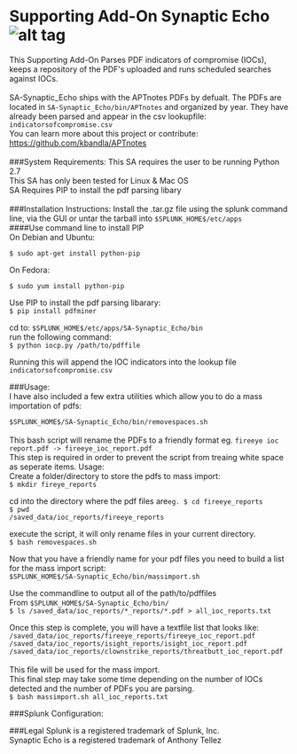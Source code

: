 # Supporting Add-On Synaptic Echo![alt tag](http://i.imgur.com/BuLhHY5.png)
This Supporting Add-On Parses PDF indicators of compromise (IOCs), keeps a repository of the PDF's uploaded and runs scheduled searches against IOCs.</br>
</br>
SA-Synaptic_Echo ships with the APTnotes PDFs by defualt. The PDFs are located in `SA-Synaptic_Echo/bin/APTnotes` and organized by year. They have already been parsed and appear in the csv lookupfile: `indicatorsofcompromise.csv`</br>
You can learn more about this project or contribute: https://github.com/kbandla/APTnotes</br>
</br>
###System Requirements:
This SA requires the user to be running Python 2.7</br>
This SA has only been tested for Linux & Mac OS</br>
SA Requires PIP to install the pdf parsing libary</br>
</br>
###Installation Instructions:
Install the .tar.gz file using the splunk command line, via the GUI or untar the tarball into `$SPLUNK_HOME$/etc/apps`</br>
####Use command line to install PIP</br>
On Debian and Ubuntu:

`$ sudo apt-get install python-pip`

On Fedora:

`$ sudo yum install python-pip`

Use PIP to install the pdf parsing libarary:</br>
`$ pip install pdfminer`

cd to: `$SPLUNK_HOME$/etc/apps/SA-Synaptic_Echo/bin`</br>
run the following command:</br>
`$ python iocp.py /path/to/pdffile`</br>

Running this will append the IOC indicators into the lookup file `indicatorsofcompromise.csv`

###Usage:
</br>
I have also included a few extra utilities which allow you to do a mass importation of pdfs:</br>

`$SPLUNK_HOME$/SA-Synaptic_Echo/bin/removespaces.sh`</br>
</br>
This bash script will rename the PDFs to a friendly format eg. `fireeye ioc report.pdf -> fireeye_ioc_report.pdf`</br>
This step is required in order to prevent the script from treaing white space as seperate items.
Usage:</br>
Create a folder/directory to store the pdfs to mass import:</br>
`$ mkdir fireye_reports`</br>

cd into the directory where the pdf files are`eg. $ cd fireeye_reports`</br>
`$ pwd `</br>
`/saved_data/ioc_reports/fireeye_reports`</br>

execute the script, it will only rename files in your current directory.</br>
`$ bash removespaces.sh`</br>

Now that you have a friendly name for your pdf files you need to build a list for the mass import script:</br>
`$SPLUNK_HOME$/SA-Synaptic_Echo/bin/massimport.sh`</br>

Use the commandline to output all of the path/to/pdffiles</br>
From `$SPLUNK_HOME$/SA-Synaptic_Echo/bin/`</br>
`$ ls /saved_data/ioc_reports/*_reports/*.pdf > all_ioc_reports.txt`</br>

Once this step is complete, you will have a textfile list that looks like:</br>
`/saved_data/ioc_reports/fireeye_reports/fireeye_ioc_report.pdf`</br>
`/saved_data/ioc_reports/isight_reports/isight_ioc_report.pdf`</br>
`/saved_data/ioc_reports/clownstrike_reports/threatbutt_ioc_report.pdf`</br>
</br>
This file will be used for the mass import.</br>
This final step may take some time depending on the number of IOCs detected and the number of PDFs you are parsing.</br>
`$ bash massimport.sh all_ioc_reports.txt`</br>

###Splunk Configuration:

###Legal
Splunk is a registered trademark of Splunk, Inc.</br>
Synaptic Echo is a registered trademark of Anthony Tellez

